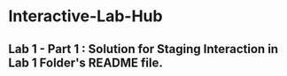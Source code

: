# Interactive-Lab-Hub

## Lab 1 - Part 1 : Solution for Staging Interaction in Lab 1 Folder's README file.
